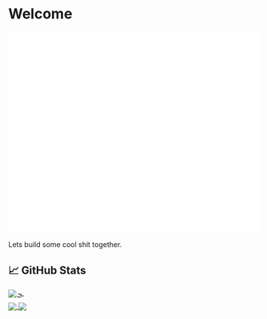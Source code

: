 # Welcome

<img src="header.svg" width="800" height="400">

 Lets build some cool shit together.

## &#x1f4c8; GitHub Stats
<!--lint disable maximum-line-length-->
<div><img src='https://komarev.com/ghpvc/?username=sarthakagrawal927&style=flat-square&label=PROFILE+VIEWS&color=ad03fc' alt='🌫' /></div>


<a href="https://github.com/sarthakagrawal927/sarthakagrawal927">
  <img align="center" src="https://github-readme-stats.vercel.app/api?username=sarthakagrawal927&theme=dark&icons=true&hide=stars,issues&count_private=true" />
</a>

<a href="https://github.com/sarthakagrawal927/sarthakagrawal927">
  <img align="center" src="https://github-readme-stats.vercel.app/api/top-langs/?username=sarthakagrawal927&langs_count=8&layout=compact&title_color=ffffff&text_color=c9cacc&icon_color=2bbc8a&bg_color=1d1f21" />
</a>
